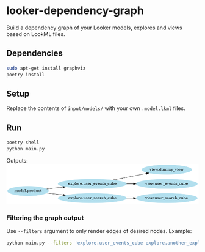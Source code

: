 # looker-dependency-graph
Build a dependency graph of your Looker models, explores and views based on LookML files.

## Dependencies
```bash
sudo apt-get install graphviz
poetry install
```

## Setup
Replace the contents of `input/models/` with your own `.model.lkml` files.

## Run
```bash
poetry shell
python main.py
```

Outputs:
![example graph](./example_dependency_graph.gv.png)
### Filtering the graph output
Use `--filters` argument to only render edges of desired nodes. Example:
```bash
python main.py --filters 'explore.user_events_cube explore.another_explore'
```
